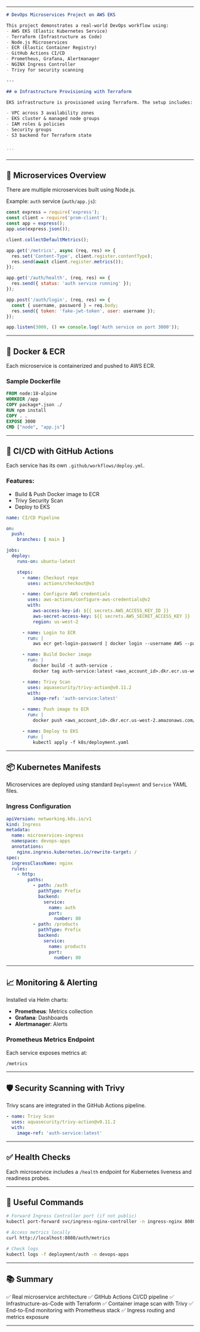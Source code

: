 
---

````markdown
# DevOps Microservices Project on AWS EKS

This project demonstrates a real-world DevOps workflow using:
- AWS EKS (Elastic Kubernetes Service)
- Terraform (Infrastructure as Code)
- Node.js Microservices
- ECR (Elastic Container Registry)
- GitHub Actions CI/CD
- Prometheus, Grafana, Alertmanager
- NGINX Ingress Controller
- Trivy for security scanning

---

## ⚙️ Infrastructure Provisioning with Terraform

EKS infrastructure is provisioned using Terraform. The setup includes:

- VPC across 3 availability zones
- EKS cluster & managed node groups
- IAM roles & policies
- Security groups
- S3 backend for Terraform state


```
````

---

## 🚀 Microservices Overview

There are multiple microservices built using Node.js.

Example: `auth` service (`auth/app.js`):

```javascript
const express = require('express');
const client = require('prom-client');
const app = express();
app.use(express.json());

client.collectDefaultMetrics();

app.get('/metrics', async (req, res) => {
  res.set('Content-Type', client.register.contentType);
  res.send(await client.register.metrics());
});

app.get('/auth/health', (req, res) => {
  res.send({ status: 'auth service running' });
});

app.post('/auth/login', (req, res) => {
  const { username, password } = req.body;
  res.send({ token: 'fake-jwt-token', user: username });
});

app.listen(3000, () => console.log('Auth service on port 3000'));
```

---

## 🐳 Docker & ECR

Each microservice is containerized and pushed to AWS ECR.

### Sample Dockerfile

```dockerfile
FROM node:18-alpine
WORKDIR /app
COPY package*.json ./
RUN npm install
COPY . .
EXPOSE 3000
CMD ["node", "app.js"]
```

---

## 🔄 CI/CD with GitHub Actions

Each service has its own `.github/workflows/deploy.yml`.

### Features:

* Build & Push Docker image to ECR
* Trivy Security Scan
* Deploy to EKS

```yaml
name: CI/CD Pipeline

on:
  push:
    branches: [ main ]

jobs:
  deploy:
    runs-on: ubuntu-latest

    steps:
      - name: Checkout repo
        uses: actions/checkout@v3

      - name: Configure AWS credentials
        uses: aws-actions/configure-aws-credentials@v2
        with:
          aws-access-key-id: ${{ secrets.AWS_ACCESS_KEY_ID }}
          aws-secret-access-key: ${{ secrets.AWS_SECRET_ACCESS_KEY }}
          region: us-west-2

      - name: Login to ECR
        run: |
          aws ecr get-login-password | docker login --username AWS --password-stdin <aws_account_id>.dkr.ecr.us-west-2.amazonaws.com

      - name: Build Docker image
        run: |
          docker build -t auth-service .
          docker tag auth-service:latest <aws_account_id>.dkr.ecr.us-west-2.amazonaws.com/auth-service:latest

      - name: Trivy Scan
        uses: aquasecurity/trivy-action@v0.11.2
        with:
          image-ref: 'auth-service:latest'

      - name: Push image to ECR
        run: |
          docker push <aws_account_id>.dkr.ecr.us-west-2.amazonaws.com/auth-service:latest

      - name: Deploy to EKS
        run: |
          kubectl apply -f k8s/deployment.yaml
```

---

## 📦 Kubernetes Manifests

Microservices are deployed using standard `Deployment` and `Service` YAML files.

### Ingress Configuration

```yaml
apiVersion: networking.k8s.io/v1
kind: Ingress
metadata:
  name: microservices-ingress
  namespace: devops-apps
  annotations:
    nginx.ingress.kubernetes.io/rewrite-target: /
spec:
  ingressClassName: nginx
  rules:
    - http:
        paths:
          - path: /auth
            pathType: Prefix
            backend:
              service:
                name: auth
                port:
                  number: 80
          - path: /products
            pathType: Prefix
            backend:
              service:
                name: products
                port:
                  number: 80
```

---

## 📈 Monitoring & Alerting

Installed via Helm charts:

* **Prometheus**: Metrics collection
* **Grafana**: Dashboards
* **Alertmanager**: Alerts

### Prometheus Metrics Endpoint

Each service exposes metrics at:

```
/metrics
```

---

## 🛡️ Security Scanning with Trivy

Trivy scans are integrated in the GitHub Actions pipeline.

```yaml
- name: Trivy Scan
  uses: aquasecurity/trivy-action@v0.11.2
  with:
    image-ref: 'auth-service:latest'
```

---

## ✅ Health Checks

Each microservice includes a `/health` endpoint for Kubernetes liveness and readiness probes.

---

## 🧠 Useful Commands

```bash
# Forward Ingress Controller port (if not public)
kubectl port-forward svc/ingress-nginx-controller -n ingress-nginx 8080:80

# Access metrics locally
curl http://localhost:8080/auth/metrics

# Check logs
kubectl logs -f deployment/auth -n devops-apps
```

---

## 📚 Summary

✅ Real microservice architecture
✅ GitHub Actions CI/CD pipeline
✅ Infrastructure-as-Code with Terraform
✅ Container image scan with Trivy
✅ End-to-End monitoring with Prometheus stack
✅ Ingress routing and metrics exposure

---



